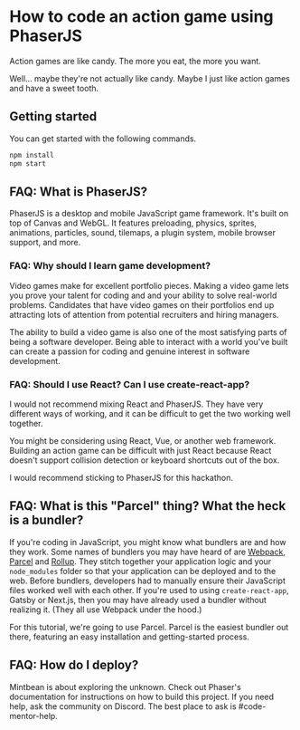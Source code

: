 # How to code an action game using PhaserJS

Action games are like candy. The more you eat, the more you want.

Well... maybe they're not actually like candy. Maybe I just like action games and have a sweet tooth.

## Getting started

You can get started with the following commands.

```bash
npm install
npm start
```

## FAQ: What is PhaserJS?

PhaserJS is a desktop and mobile JavaScript game framework. It's built on top of Canvas
and WebGL. It features preloading, physics, sprites, animations, particles, sound,
tilemaps, a plugin system, mobile browser support, and more.

### FAQ: Why should I learn game development?

Video games make for excellent portfolio pieces. Making a video game lets you
prove your talent for coding and and your ability to solve real-world problems.
Candidates that have video games on their portfolios end up attracting lots of
attention from potential recruiters and hiring managers.

The ability to build a video game is also one of the most satisfying parts of being a
software developer. Being able to interact with a world you've built can create a
passion for coding and genuine interest in software development.

### FAQ: Should I use React? Can I use create-react-app?

I would not recommend mixing React and PhaserJS. They have very different ways
of working, and it can be difficult to get the two working well together.

You might be considering using React, Vue, or another web framework. Building an
action game can be difficult with just React because React doesn't support collision
detection or keyboard shortcuts out of the box.

I would recommend sticking to PhaserJS for this hackathon.

## FAQ: What is this "Parcel" thing? What the heck is a bundler?

If you're coding in JavaScript, you might know what bundlers are and how they work.
Some names of bundlers you may have heard of are [Webpack](https://webpack.js.org/),
[Parcel](https://parceljs.org/) and [Rollup](https://rollupjs.org/guide/en/). They
stitch together your application logic and your `node_modules` folder so that
your application can be deployed and to the web. Before bundlers, developers had
to manually ensure their JavaScript files worked well with each other. If you're
used to using `create-react-app`, Gatsby or Next.js, then you may have already
used a bundler without realizing it. (They all use Webpack under the hood.)

For this tutorial, we're going to use Parcel. Parcel is the easiest bundler out
there, featuring an easy installation and getting-started process.

## FAQ: How do I deploy?

Mintbean is about exploring the unknown. Check out Phaser's documentation for
instructions on how to build this project. If you need help, ask the community on
Discord. The best place to ask is #code-mentor-help.
